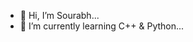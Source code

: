 - 👋 Hi, I’m Sourabh...
- 🌱 I’m currently learning C++ & Python...

<!---
sketty-intro/sketty-intro is a ✨ special ✨ repository because its `README.md` (this file) appears on your GitHub profile.
You can click the Preview link to take a look at your changes.
--->

